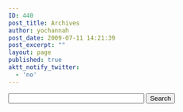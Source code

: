 ```yaml
---
ID: 440
post_title: Archives
author: yochannah
post_date: 2009-07-11 14:21:39
post_excerpt: ""
layout: page
published: true
aktt_notify_twitter:
  - 'no'
---
```

<form action=" http://www.catwithnoname.com" id="cse-search-box">
  <div>
    <input type="hidden" name="cx" value="005068210214239016510:iayzraliuca" />
    <input type="hidden" name="cof" value="FORID:10" />
    <input type="hidden" name="ie" value="UTF-8" />
    <input type="text" name="q" size="31" />
    <input type="submit" name="sa" value="Search" />
  </div>
</form>

<script type="text/javascript" src="http://www.google.com/jsapi"></script>
<script type="text/javascript">google.load("elements", "1", {packages: "transliteration"});</script>
<script type="text/javascript" src="http://www.google.com/coop/cse/t13n?form=cse-search-box&t13n_langs=en"></script>

<script type="text/javascript" src="http://www.google.com/coop/cse/brand?form=cse-search-box&lang=en"></script>